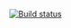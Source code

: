 [![Build status](https://ci.appveyor.com/api/projects/status/4vy5uf1prsy59ieu/branch/master?svg=true)](https://ci.appveyor.com/project/KateYachmeneva/sybmols-generators/branch/master)